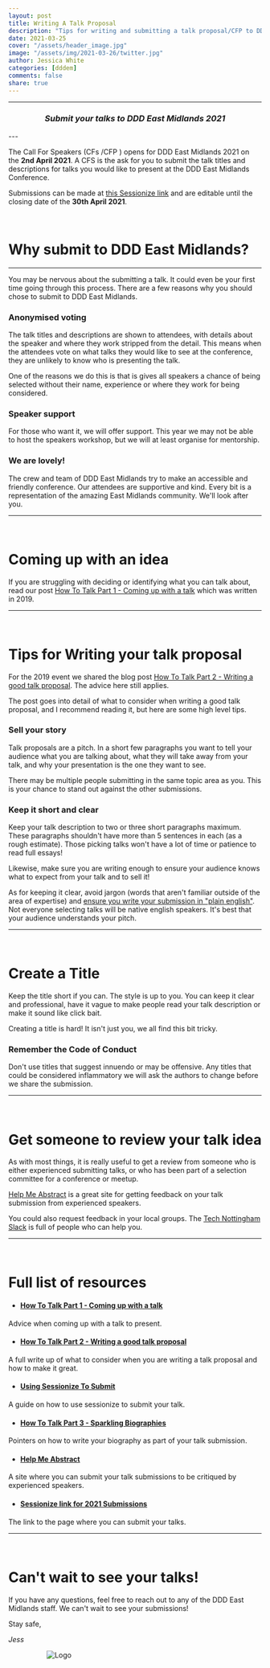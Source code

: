```yaml
---
layout: post
title: Writing A Talk Proposal
description: "Tips for writing and submitting a talk proposal/CFP to DDD East Midlands"
date: 2021-03-25
cover: "/assets/header_image.jpg"
image: "/assets/img/2021-03-26/twitter.jpg"
author: Jessica White
categories: [dddem]
comments: false
share: true
---
```


----
<center>
<h3 class="quote"><i>Submit your talks to DDD East Midlands 2021</i> </h3>
</center>
---
<br/>

The Call For Speakers (CFs /CFP ) opens for DDD East Midlands 2021 on the <b>2nd April 2021</b>. A CFS is the ask for you to submit the talk titles and descriptions for talks you would like to present at the DDD East Midlands Conference.

Submissions can be made at [this Sessionize link](https://sessionize.com/ddd-east-midlands-conference-2021/) and are editable until the closing date of the <b>30th April 2021</b>.

<br/>

# Why submit to DDD East Midlands?
---

You may be nervous about the submitting a talk. It could even be your first time going through this process. There are a few reasons why you should chose to submit to DDD East Midlands.

### Anonymised voting

The talk titles and descriptions are shown to attendees, with details about the speaker and where they work stripped from the detail. This means when the attendees vote on what talks they would like to see at the conference, they are unlikely to know who is presenting the talk.

One of the reasons we do this is that is gives all speakers a chance of being selected without their name, experience or where they work for being considered. 

### Speaker support

For those who want it, we will offer support. This year we may not be able to host the speakers workshop, but we will at least organise for mentorship.

### We are lovely!

The crew and team of DDD East Midlands try to make an accessible and friendly conference. Our attendees are supportive and kind. Every bit is a representation of the amazing East Midlands community. We'll look after you.

---

<br/>

# Coming up with an idea

If you are struggling with deciding or identifying what you can talk about, read our post [How To Talk Part 1 - Coming up with a talk](https://blog.dddeastmidlands.com/2019/01/08/coming-up-with-a-talk-post.html) which was written in 2019.

---

<br/>

# Tips for Writing your talk proposal

For the 2019 event we shared the blog post [How To Talk Part 2 - Writing a good talk proposal](https://blog.dddeastmidlands.com/2019/02/08/writing-a-talk-proposal-poml). The advice here still applies.

The post goes into detail of what to consider when writing a good talk proposal, and I recommend reading it, but here are some high level tips.

### Sell your story

Talk proposals are a pitch. In a short few paragraphs you want to tell your audience what you are talking about, what they will take away from your talk, and why your presentation is the one they want to see. 

There may be multiple people submitting in the same topic area as you. This is your chance to stand out against the other submissions.


### Keep it short and clear

Keep your talk description to two or three short paragraphs maximum. These paragraphs shouldn't have more than 5 sentences in each (as a rough estimate). Those picking talks won't have a lot of time or patience to read full essays!

Likewise, make sure you are writing enough to ensure your audience knows what to expect from your talk and to sell it!

As for keeping it clear, avoid jargon (words that aren't familiar outside of the area of expertise) and [ensure you write your submission in "plain english"](http://www.plainenglish.co.uk/how-to-write-in-plain-english.html). Not everyone selecting talks will be native english speakers. It's best that your audience understands your pitch.

---
<br/>

# Create a Title

Keep the title short if you can. The style is up to you. You can keep it clear and professional, have it vague to make people read your talk description or make it sound like click bait.

Creating a title is hard! It isn't just you, we all find this bit tricky.

### Remember the Code of Conduct

Don't use titles that suggest innuendo or may be offensive. Any titles that could be considered inflammatory we will ask the authors to change before we share the submission.

---
<br/>

# Get someone to review your talk idea

As with most things, it is really useful to get a review from someone who is either experienced submitting talks, or who has been part of a selection committee for a conference or meetup.

[Help Me Abstract](https://helpmeabstract.com/) is a great site for getting feedback on your talk submission from experienced speakers. 

You could also request feedback in your local groups. The [Tech Nottingham Slack](https://www.technottingham.com/tech-notts) is full of people who can help you.

---
<br/>

# Full list of resources

- #### [How To Talk Part 1 - Coming up with a talk](https://blog.dddeastmidlands.com/2019/01/08/coming-up-with-a-talk-post.html)
Advice when coming up with a talk to present.

- #### [How To Talk Part 2 - Writing a good talk proposal](https://blog.dddeastmidlands.com/2019/02/08/writing-a-talk-proposal-post.html)
A full write up of what to consider when you are writing a talk proposal and how to make it great.


- #### [Using Sessionize To Submit](https://blog.dddeastmidlands.com/2019/02/18/sessionize-post.html)
A guide on how to use sessionize to submit your talk.

- #### [How To Talk Part 3 - Sparkling Biographies](https://blog.dddeastmidlands.com/2019/02/23/sparkling-biographies-post.html)
Pointers on how to write your biography as part of your talk submission.

- #### [Help Me Abstract](https://helpmeabstract.com/)
A site where you can submit your talk submissions to be critiqued by experienced speakers.

- #### [Sessionize link for 2021 Submissions](https://sessionize.com/ddd-east-midlands-conference-2021/)
The link to the page where you can submit your talks.

---
<br/>

# Can't wait to see your talks!

If you have any questions, feel free to reach out to any of the DDD East Midlands staff. We can't wait to see your submissions!

Stay safe,

_Jess_

<div style="text-align:center; width:20%; margin-left: 10%;" markdown="1">
<img src="{{site.baseurl}}/assets/logo.png" alt="Logo">
</div>
